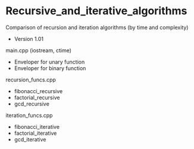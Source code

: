 # Recursive_and_iterative_algorithms
Comparison of recursion and iteration algorithms (by time and complexity)

* Version 1.01

main.cpp (iostream, ctime)
- Enveloper for unary function
- Enveloper for binary function

recursion_funcs.cpp
- fibonacci_recursive
- factorial_recursive
- gcd_recursive

iteration_funcs.cpp
- fibonacci_iterative
- factorial_iterative
- gcd_iterative
